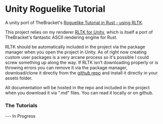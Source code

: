 # Unity Roguelike Tutorial
A unity port of TheBracket's [Roguelike Tutorial in Rust - using RLTK](https://github.com/thebracket/rustrogueliketutorial).

This project relies on my renderer [RLTK for Unity](https://github.com/sarkahn/rltk_unity), which is itself a port of TheBracket's fantastic ASCII rendering engine for Rust.

RLTK should be automatically included in the project via the package manager when you open the project in Unity. As of right now creating custom user packages is a very arcane process so it's possible I could screw something up along the way. If RLTK isn't downloading properly or is throwing errors you can remove it via the package manager, download/clone it directly from the [github repo](https://github.com/sarkahn/rltk_unity) and install it directly in your assets folder.

All documentation will be hosted in the repo and included in the project when you download it via ".md" files. You can read it locally or on github.

### The Tutorials
--- In Progress